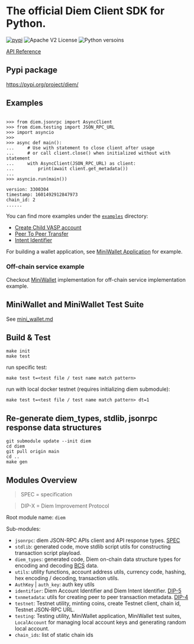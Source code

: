 # The official Diem Client SDK for Python.

[![pypi](https://img.shields.io/pypi/v/diem)](https://pypi.org/project/diem/)
![Apache V2 License](https://img.shields.io/pypi/l/diem)
![Python versoins](https://img.shields.io/pypi/pyversions/diem)

[API Reference](https://diem.github.io/client-sdk-python/diem)

## Pypi package

https://pypi.org/project/diem/

## Examples

```python3

>>> from diem.jsonrpc import AsyncClient
>>> from diem.testing import JSON_RPC_URL
>>> import asyncio
>>>
>>> async def main():
...     # Use with statement to close client after usage
...     # or call client.close() when initialized without with statement
...     with AsyncClient(JSON_RPC_URL) as client:
...         print(await client.get_metadata())
...
>>> asyncio.run(main())

version: 3300304
timestamp: 1601492912847973
chain_id: 2
......

```

You can find more examples under the [`examples`](./examples/) directory:

* [Create Child VASP account](./examples/create_child_vasp.py)
* [Peer To Peer Transfer](./examples/p2p_transfer.py)
* [Intent Identifier](./examples/intent_identifier.py)

For building a wallet application, see [MiniWallet Application](./src/diem/testing/miniwallet/app) for example.


### Off-chain service example

Checkout [MiniWallet](./src/diem/testing/miniwallet/app) implementation for off-chain service implementation example.

## MiniWallet and MiniWallet Test Suite

See [mini_wallet.md](mini-wallet.md)


## Build & Test

```
make init
make test
```

run specific test:

```
make test t=<test file / test name match pattern>
```

run with local docker testnet (requires initializing diem submodule):

```
make test t=<test file / test name match pattern> dt=1
```

## Re-generate diem_types, stdlib, jsonrpc response data structures

```
git submodule update --init diem
cd diem
git pull origin main
cd ..
make gen
```

## Modules Overview

> SPEC = specification

> DIP-X = Diem Improvement Protocol

Root module name: `diem`

Sub-modules:

- `jsonrpc`: diem JSON-RPC APIs client and API response types. [SPEC](https://github.com/diem/diem/blob/master/json-rpc/json-rpc-spec.md)
- `stdlib`: generated code, move stdlib script utils for constructing transaction script playload.
- `diem_types`: generated code, Diem on-chain data structure types for encoding and decoding [BCS](https://crates.io/crates/bcs) data.
- `utils`: utility functions, account address utils, currency code, hashing, hex encoding / decoding, transaction utils.
- `AuthKey` | `auth_key`: auth key utils
- `identifier`: Diem Account Identifier and Diem Intent Identifier. [DIP-5](https://dip.diem.com/dip-5/)
- `txnmetadata`: utils for creating peer to peer transaction metadata. [DIP-4](https://dip.diem.com/dip-4/)
- `testnet`: Testnet utility, minting coins, create Testnet client, chain id, Testnet JSON-RPC URL.
- `testing`: Testing utility, MiniWallet application, MiniWallet test suites, `LocalAccount` for managing local account keys and generating random local account.
- `chain_ids`: list of static chain ids
